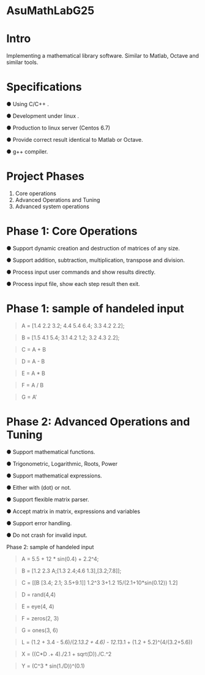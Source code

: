 # AsuMathLabG25
# Intro
Implementing a mathematical library software. Similar to Matlab, Octave and similar tools.

# Specifications
● Using C/C++ .

● Development under linux .

● Production to linux server (Centos 6.7)

● Provide correct result identical to Matlab or Octave.

● g++ compiler.


# Project Phases
1. Core operations
2. Advanced Operations and Tuning
3. Advanced system operations

# Phase 1: Core Operations
● Support dynamic creation and destruction of matrices of any size.

● Support addition, subtraction, multiplication, transpose and division.

● Process input user commands and show results directly.

● Process input file, show each step result then exit.


# Phase 1: sample of handeled input
> A = [1.4 2.2 3.2; 4.4 5.4 6.4; 3.3 4.2 2.2];

> B = [1.5 4.1 5.4; 3.1 4.2 1.2; 3.2 4.3 2.2];

> C = A + B

> D = A - B

> E = A * B

> F = A / B

> G = A’


# Phase 2: Advanced Operations and Tuning
● Support mathematical functions.

● Trigonometric, Logarithmic, Roots, Power

● Support mathematical expressions.

● Either with (dot) or not.

● Support flexible matrix parser.


● Accept matrix in matrix, expressions and variables

● Support error handling.

● Do not crash for invalid input.


Phase 2: sample of handeled input
> A = 5.5 + 12 * sin(0.4) + 2.2^4;

> B = [1.2 2.3 A;[1.3 2.4;4.6 1.3],[3.2;7.8]];

> C = [[B [3.4; 2.1; 3.5+9.1]]
     1.2^3 3+1.2 15/(2.1+10*sin(0.12))  1.2]
     
> D = rand(4,4)

> E = eye(4, 4)

> F = zeros(2, 3)

> G = ones(3, 6)

> L = (1.2 + 3.4 - 5.6)/(2.1*3.2 + 4.6) - 12.1*3.1 + (1.2 + 5.2)^(4/(3.2+5.6))

> X = ((C*D .+ 4)./2.1 + sqrt(D))./C.^2

> Y = (C^3 * sin(1./D))^(0.1)

